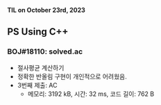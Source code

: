 **TIL on October 23rd, 2023**

## PS Using C++
### BOJ#18110: solved.ac
* 절사평균 계산하기
* 정확한 반올림 구현이 개인적으로 어려웠음.
* 3번째 제출: AC
    - 메모리: 3192 kB, 시간: 32 ms, 코드 길이: 762 B
